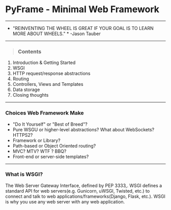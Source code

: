 # PyFrame - Minimal Web Framework
---
* "REINVENTING THE WHEEL IS GREAT IF YOUR GOAL IS TO LEARN MORE ABOUT WHEELS." * -Jason Tauber
---

> ### Contents
1. Introduction & Getting Started
2. WSGI
3. HTTP request/response abstractions
4. Routing
5. Controllers, Views and Templates
6. Data storage
7. Closing thoughts

---
### Choices Web Framework Make
- "Do It Yourself" or "Best of Breed"?
- Pure WSGU or higher-level abstractions? What about WebSockets? HTTPS2?
- Framework or Library?
- Path-based or Object Oriented routing?
- MVC? MTV? WTF ? BBQ?
- Front-end or server-side templates?

---
### What is WSGI?
The Web Server Gateway Interface, defined by PEP 3333,.
WSGI defines a standard API for web servers(e.g. Gunicorn, uWSGI, Twisted, etc.) to connect and talk to web applications/frameworks(Django, Flask, etc.). WSGI is why you use any web server with any web application.